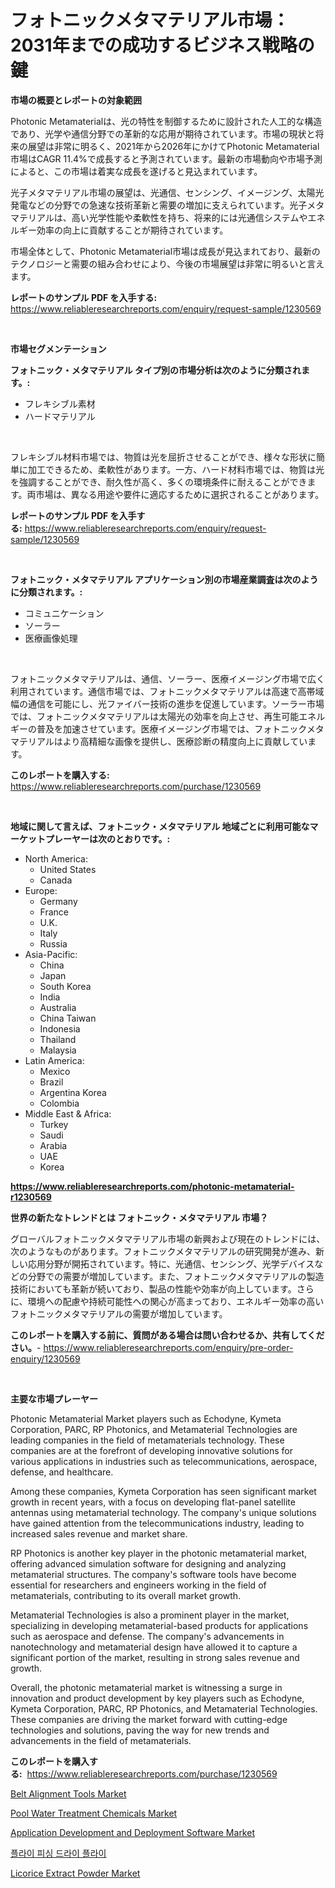 <p><h1>フォトニックメタマテリアル市場：2031年までの成功するビジネス戦略の鍵</h1></p><p><strong>市場の概要とレポートの対象範囲</strong></p>
<p><p>Photonic Metamaterialは、光の特性を制御するために設計された人工的な構造であり、光学や通信分野での革新的な応用が期待されています。市場の現状と将来の展望は非常に明るく、2021年から2026年にかけてPhotonic Metamaterial市場はCAGR 11.4%で成長すると予測されています。最新の市場動向や市場予測によると、この市場は着実な成長を遂げると見込まれています。</p><p>光子メタマテリアル市場の展望は、光通信、センシング、イメージング、太陽光発電などの分野での急速な技術革新と需要の増加に支えられています。光子メタマテリアルは、高い光学性能や柔軟性を持ち、将来的には光通信システムやエネルギー効率の向上に貢献することが期待されています。</p><p>市場全体として、Photonic Metamaterial市場は成長が見込まれており、最新のテクノロジーと需要の組み合わせにより、今後の市場展望は非常に明るいと言えます。</p></p>
<p><strong>レポートのサンプル PDF を入手する:</strong> <a href="https://www.reliableresearchreports.com/enquiry/request-sample/1230569">https://www.reliableresearchreports.com/enquiry/request-sample/1230569</a></p>
<p>&nbsp;</p>
<p><strong>市場セグメンテーション</strong></p>
<p><strong>フォトニック・メタマテリアル タイプ別の市場分析は次のように分類されます。:</strong></p>
<p><ul><li>フレキシブル素材</li><li>ハードマテリアル</li></ul></p>
<p>&nbsp;</p>
<p><p>フレキシブル材料市場では、物質は光を屈折させることができ、様々な形状に簡単に加工できるため、柔軟性があります。一方、ハード材料市場では、物質は光を強調することができ、耐久性が高く、多くの環境条件に耐えることができます。両市場は、異なる用途や要件に適応するために選択されることがあります。</p></p>
<p><strong>レポートのサンプル PDF を入手する:</strong>&nbsp;<a href="https://www.reliableresearchreports.com/enquiry/request-sample/1230569">https://www.reliableresearchreports.com/enquiry/request-sample/1230569</a></p>
<p>&nbsp;</p>
<p><strong> フォトニック・メタマテリアル アプリケーション別の市場産業調査は次のように分類されます。:</strong></p>
<p><ul><li>コミュニケーション</li><li>ソーラー</li><li>医療画像処理</li></ul></p>
<p>&nbsp;</p>
<p><p>フォトニックメタマテリアルは、通信、ソーラー、医療イメージング市場で広く利用されています。通信市場では、フォトニックメタマテリアルは高速で高帯域幅の通信を可能にし、光ファイバー技術の進歩を促進しています。ソーラー市場では、フォトニックメタマテリアルは太陽光の効率を向上させ、再生可能エネルギーの普及を加速させています。医療イメージング市場では、フォトニックメタマテリアルはより高精細な画像を提供し、医療診断の精度向上に貢献しています。</p></p>
<p><strong>このレポートを購入する:</strong>&nbsp; <a href="https://www.reliableresearchreports.com/purchase/1230569">https://www.reliableresearchreports.com/purchase/1230569</a></p>
<p>&nbsp;</p>
<p><strong>地域に関して言えば、フォトニック・メタマテリアル 地域ごとに利用可能なマーケットプレーヤーは次のとおりです。:</strong></p>
<p><ul>
    <li>
        North America:
        <ul>
            <li>United States</li>
            <li>Canada</li>
        </ul>
    </li>
    <li>
        Europe:
        <ul>
            <li>Germany</li>
            <li>France</li>
            <li>U.K.</li>
            <li>Italy</li>
            <li>Russia</li>
        </ul>
    </li>
    <li>
        Asia-Pacific:
        <ul>
            <li>China</li>
            <li>Japan</li>
            <li>South Korea</li>
            <li>India</li>
            <li>Australia</li>
            <li>China Taiwan</li>
            <li>Indonesia</li>
            <li>Thailand</li>
            <li>Malaysia</li>
        </ul>
    </li>
    <li>
        Latin America:
        <ul>
            <li>Mexico</li>
            <li>Brazil</li>
            <li>Argentina Korea</li>
            <li>Colombia</li>
        </ul>
    </li>
    <li>
        Middle East & Africa:
        <ul>
            <li>Turkey</li>
            <li>Saudi</li>
            <li>Arabia</li>
            <li>UAE</li>
            <li>Korea</li>
        </ul>
    </li>
    </ul></p>
<p><strong><a href="https://www.reliableresearchreports.com/photonic-metamaterial-r1230569">https://www.reliableresearchreports.com/photonic-metamaterial-r1230569</a></strong>&nbsp;</p>
<p><strong>世界の新たなトレンドとは フォトニック・メタマテリアル 市場？</strong></p>
<p><p>グローバルフォトニックメタマテリアル市場の新興および現在のトレンドには、次のようなものがあります。フォトニックメタマテリアルの研究開発が進み、新しい応用分野が開拓されています。特に、光通信、センシング、光学デバイスなどの分野での需要が増加しています。また、フォトニックメタマテリアルの製造技術においても革新が続いており、製品の性能や効率が向上しています。さらに、環境への配慮や持続可能性への関心が高まっており、エネルギー効率の高いフォトニックメタマテリアルの需要が増加しています。</p></p>
<p><strong>このレポートを購入する前に、質問がある場合は問い合わせるか、共有してください。</strong>- <a href="https://www.reliableresearchreports.com/enquiry/pre-order-enquiry/1230569">https://www.reliableresearchreports.com/enquiry/pre-order-enquiry/1230569</a></p>
<p>&nbsp;</p>
<p><strong>主要な市場プレーヤー</strong></p>
<p><p>Photonic Metamaterial Market players such as Echodyne, Kymeta Corporation, PARC, RP Photonics, and Metamaterial Technologies are leading companies in the field of metamaterials technology. These companies are at the forefront of developing innovative solutions for various applications in industries such as telecommunications, aerospace, defense, and healthcare.</p><p>Among these companies, Kymeta Corporation has seen significant market growth in recent years, with a focus on developing flat-panel satellite antennas using metamaterial technology. The company's unique solutions have gained attention from the telecommunications industry, leading to increased sales revenue and market share.</p><p>RP Photonics is another key player in the photonic metamaterial market, offering advanced simulation software for designing and analyzing metamaterial structures. The company's software tools have become essential for researchers and engineers working in the field of metamaterials, contributing to its overall market growth.</p><p>Metamaterial Technologies is also a prominent player in the market, specializing in developing metamaterial-based products for applications such as aerospace and defense. The company's advancements in nanotechnology and metamaterial design have allowed it to capture a significant portion of the market, resulting in strong sales revenue and growth.</p><p>Overall, the photonic metamaterial market is witnessing a surge in innovation and product development by key players such as Echodyne, Kymeta Corporation, PARC, RP Photonics, and Metamaterial Technologies. These companies are driving the market forward with cutting-edge technologies and solutions, paving the way for new trends and advancements in the field of metamaterials.</p></p>
<p><strong>このレポートを購入する:</strong>&nbsp;&nbsp;<a href="https://www.reliableresearchreports.com/purchase/1230569">https://www.reliableresearchreports.com/purchase/1230569</a></p>
<p><p><a href="https://github.com/ChiragRp1/Market-Research-Report-List-4/blob/main/belt-alignment-tools-market.md">Belt Alignment Tools Market</a></p><p><a href="https://issuu.com/reportprime-2/docs/pool-water-treatment-chemicals-market-size-2030.pp">Pool Water Treatment Chemicals Market</a></p><p><a href="https://www.linkedin.com/pulse/application-development-deployment-software-market-exploring-hbarf?trackingId=W72EuVG6FaUfVlJa0Cjt2w%3D%3D">Application Development and Deployment Software Market</a></p><p><a href="https://github.com/vsckjg50460/Market-Research-Report-List-1/blob/main/657491528731.md">플라이 피싱 드라이 플라이</a></p><p><a href="https://issuu.com/reportprime-2/docs/licorice-extract-powder-market-size-2030.pptx">Licorice Extract Powder Market</a></p></p>